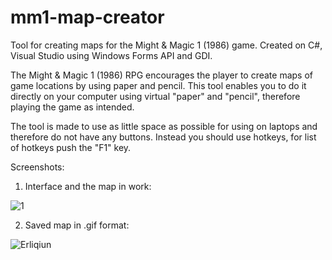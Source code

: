 # mm1-map-creator
Tool for creating maps for the Might &amp; Magic 1 (1986) game. Created on C#, Visual Studio using Windows Forms API and GDI.

The Might &amp; Magic 1 (1986) RPG encourages the player to create maps of game locations by using paper and pencil. This tool enables you to do it directly on your computer using virtual "paper" and "pencil", therefore playing the game as intended.

The tool is made to use as little space as possible for using on laptops and therefore do not have any buttons. Instead you should use hotkeys, for list of hotkeys push the "F1" key.

Screenshots:

1. Interface and the map in work:

![1](https://user-images.githubusercontent.com/68156110/130979082-1a97bd3f-2bec-4c5c-b17c-bb3d2c480cd5.png)

2. Saved map in .gif format:

![Erliqiun](https://user-images.githubusercontent.com/68156110/130979087-537cebff-cf10-4ad7-9fc9-cf5e03b5564e.gif)

